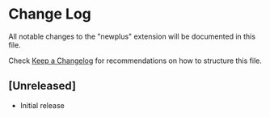 # Change Log

All notable changes to the "newplus" extension will be documented in this file.

Check [Keep a Changelog](http://keepachangelog.com/) for recommendations on how to structure this file.

## [Unreleased]

- Initial release